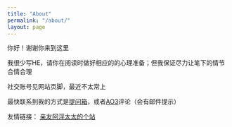 ```yaml
---
title: "About"
permalink: "/about/"
layout: page
---
```

你好！谢谢你来到这里

我很少写HE，请你在阅读时做好相应的的心理准备；但我保证尽力让笔下的情节合情合理

社交账号见网站页脚，最近不太常上

最快联系到我的方式是[提问箱](https://marshmallow-qa.com/ligeia_li)，或者[AO3](https://archiveofourown.org/users/Ligeia13/)评论（会有邮件提示）

友情链接：
[亲友阿浮太太的个站](https://coococola.home.blog/)

